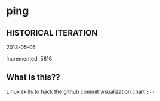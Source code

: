 # ping

## HISTORICAL ITERATION
2013-05-05

Incremented: 5816

## What is this?? 
Linux skills to hack the github commit visualization chart `;-)`

